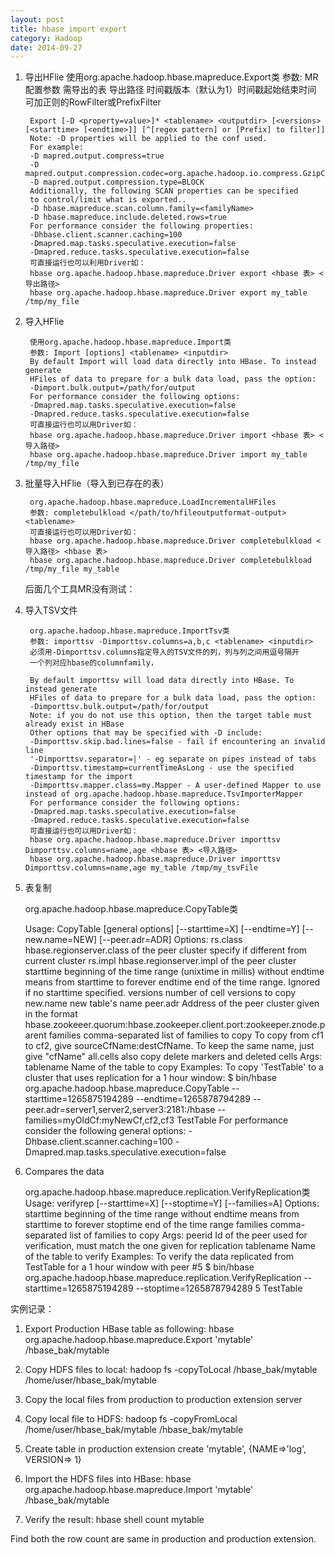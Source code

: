 ```yaml
---
layout: post
title: hbase import export
category: Hadoop
date: 2014-09-27
---
```

1. 导出HFlie
使用org.apache.hadoop.hbase.mapreduce.Export类
参数: MR配置参数 需导出的表 导出路径 时间戳版本（默认为1）时间戳起始结束时间 可加正则的RowFilter或PrefixFilter

		Export [-D <property=value>]* <tablename> <outputdir> [<versions> [<starttime> [<endtime>]] [^[regex pattern] or [Prefix] to filter]]
		Note: -D properties will be applied to the conf used.
		For example:
		-D mapred.output.compress=true
		-D mapred.output.compression.codec=org.apache.hadoop.io.compress.GzipCodec
		-D mapred.output.compression.type=BLOCK
		Additionally, the following SCAN properties can be specified
		to control/limit what is exported..
		-D hbase.mapreduce.scan.column.family=<familyName>
		-D hbase.mapreduce.include.deleted.rows=true
		For performance consider the following properties:
		-Dhbase.client.scanner.caching=100
		-Dmapred.map.tasks.speculative.execution=false
		-Dmapred.reduce.tasks.speculative.execution=false
		可直接运行也可以利用Driver如：
		hbase org.apache.hadoop.hbase.mapreduce.Driver export <hbase 表> <导出路径>
		hbase org.apache.hadoop.hbase.mapreduce.Driver export my_table /tmp/my_file

2. 导入HFlie

		使用org.apache.hadoop.hbase.mapreduce.Import类
		参数: Import [options] <tablename> <inputdir>
		By default Import will load data directly into HBase. To instead generate
		HFiles of data to prepare for a bulk data load, pass the option:
		-Dimport.bulk.output=/path/for/output
		For performance consider the following options:
		-Dmapred.map.tasks.speculative.execution=false
		-Dmapred.reduce.tasks.speculative.execution=false
		可直接运行也可以用Driver如：
		hbase org.apache.hadoop.hbase.mapreduce.Driver import <hbase 表> <导入路径>
		hbase org.apache.hadoop.hbase.mapreduce.Driver import my_table /tmp/my_file

3. 批量导入HFlie（导入到已存在的表）

		org.apache.hadoop.hbase.mapreduce.LoadIncrementalHFiles
		参数: completebulkload </path/to/hfileoutputformat-output> <tablename>
		可直接运行也可以用Driver如：
		hbase org.apache.hadoop.hbase.mapreduce.Driver completebulkload <导入路径> <hbase 表>
		hbase org.apache.hadoop.hbase.mapreduce.Driver completebulkload /tmp/my_file my_table

	后面几个工具MR没有测试：

4. 导入TSV文件

		org.apache.hadoop.hbase.mapreduce.ImportTsv类
		参数: importtsv -Dimporttsv.columns=a,b,c <tablename> <inputdir>
		必须用-Dimporttsv.columns指定导入的TSV文件的列，列与列之间用逗号隔开
		一个列对应hbase的columnfamily，

		By default importtsv will load data directly into HBase. To instead generate
		HFiles of data to prepare for a bulk data load, pass the option:
		-Dimporttsv.bulk.output=/path/for/output
		Note: if you do not use this option, then the target table must already exist in HBase
		Other options that may be specified with -D include:
		-Dimporttsv.skip.bad.lines=false - fail if encountering an invalid line
		'-Dimporttsv.separator=|' - eg separate on pipes instead of tabs
		-Dimporttsv.timestamp=currentTimeAsLong - use the specified timestamp for the import
		-Dimporttsv.mapper.class=my.Mapper - A user-defined Mapper to use instead of org.apache.hadoop.hbase.mapreduce.TsvImporterMapper
		For performance consider the following options:
		-Dmapred.map.tasks.speculative.execution=false
		-Dmapred.reduce.tasks.speculative.execution=false
		可直接运行也可以用Driver如：
		hbase org.apache.hadoop.hbase.mapreduce.Driver importtsv Dimporttsv.columns=name,age <hbase 表> <导入路径>
		hbase org.apache.hadoop.hbase.mapreduce.Driver importtsv Dimporttsv.columns=name,age my_table /tmp/my_tsvFile

5. 表复制

	org.apache.hadoop.hbase.mapreduce.CopyTable类

	Usage: CopyTable [general options] [--starttime=X] [--endtime=Y] [--new.name=NEW] [--peer.adr=ADR] <tablename>
	Options:
	rs.class hbase.regionserver.class of the peer cluster
	specify if different from current cluster
	rs.impl hbase.regionserver.impl of the peer cluster
	starttime beginning of the time range (unixtime in millis)
	without endtime means from starttime to forever
	endtime end of the time range. Ignored if no starttime specified.
	versions number of cell versions to copy
	new.name new table's name
	peer.adr Address of the peer cluster given in the format
	hbase.zookeeer.quorum:hbase.zookeeper.client.port:zookeeper.znode.parent
	families comma-separated list of families to copy
	To copy from cf1 to cf2, give sourceCfName:destCfName.
	To keep the same name, just give "cfName"
	all.cells also copy delete markers and deleted cells
	Args:
	tablename Name of the table to copy
	Examples:
	To copy 'TestTable' to a cluster that uses replication for a 1 hour window:
	$ bin/hbase org.apache.hadoop.hbase.mapreduce.CopyTable
	--starttime=1265875194289
	--endtime=1265878794289
	--peer.adr=server1,server2,server3:2181:/hbase
	--families=myOldCf:myNewCf,cf2,cf3 TestTable
	For performance consider the following general options:
	-Dhbase.client.scanner.caching=100
	-Dmapred.map.tasks.speculative.execution=false

6. Compares the data

	org.apache.hadoop.hbase.mapreduce.replication.VerifyReplication类
	Usage: verifyrep [--starttime=X] [--stoptime=Y] [--families=A] <peerid> <tablename>
	Options:
	starttime beginning of the time range
	without endtime means from starttime to forever
	stoptime end of the time range
	families comma-separated list of families to copy
	Args:
	peerid Id of the peer used for verification, must match the one given for replication
	tablename Name of the table to verify
	Examples:
	To verify the data replicated from TestTable for a 1 hour window with peer #5
	$ bin/hbase org.apache.hadoop.hbase.mapreduce.replication.VerifyReplication --starttime=1265875194289 --stoptime=1265878794289 5 TestTable

 

实例记录：

1. Export Production HBase table as following:
hbase org.apache.hadoop.hbase.mapreduce.Export 'mytable' /hbase_bak/mytable
2. Copy HDFS files to local:
hadoop fs -copyToLocal /hbase_bak/mytable /home/user/hbase_bak/mytable

3. Copy the local files from production to production extension server

4. Copy local file to HDFS:
hadoop fs -copyFromLocal /home/user/hbase_bak/mytable /hbase_bak/mytable
5. Create table in production extension
create 'mytable', {NAME=>'log', VERSION=> 1}
6. Import the HDFS files into HBase:
hbase org.apache.hadoop.hbase.mapreduce.Import 'mytable' /hbase_bak/mytable
7. Verify the result:
hbase shell
count mytable

Find both the row count are same in production and production extension.

 

 

 